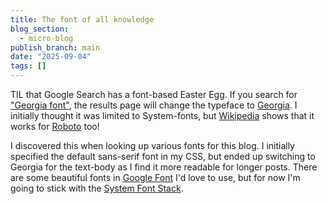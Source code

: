```yaml
---
title: The font of all knowledge
blog_section:
  - micro-blog
publish_branch: main
date: "2025-09-04"
tags: []
---
```


TIL that Google Search has a font-based Easter Egg. If you search for ["Georgia font"](https://www.google.com/search?q=Georgia+font), the results page will change the typeface to [Georgia](https://en.wikipedia.org/wiki/Georgia_(typeface)). I initially thought it was limited to System-fonts, but [Wikipedia](https://en.wikipedia.org/wiki/List_of_Google_Easter_eggs) shows that it works for [Roboto](https://en.wikipedia.org/wiki/Roboto) too!

I discovered this when looking up various fonts for this blog. I initially specified the default sans-serif font in my CSS, but ended up switching to Georgia for the text-body as I find it more readable for longer posts. There are some beautiful fonts in [Google Font](https://fonts.google.com) I'd love to use, but for now I'm going to stick with the [System Font Stack](https://systemfontstack.com).
